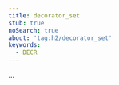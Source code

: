 ```yaml
---
title: decorator_set
stub: true
noSearch: true
about: 'tag:h2/decorator_set'
keywords:
  - DECR
---
```

...
